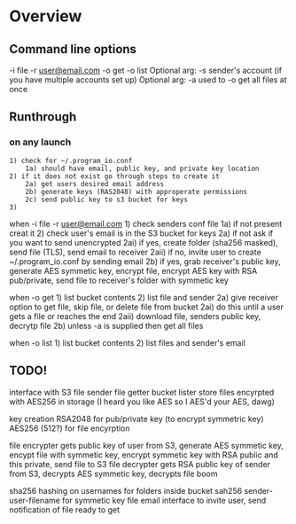 # Overview

## Command line options
 -i file -r user@email.com
 -o get
 -o list
 Optional arg: -s sender's account (if you have multiple accounts set up)
 Optional arg: -a used to -o get all files at once

## Runthrough

### on any launch
    1) check for ~/.program_io.conf 
        1a) should have email, public key, and private key location
    2) if it does not exist go through steps to create it
        2a) get users desired email address 
        2b) generate keys (RAS2048) with approperate permissions 
        2c) send public key to s3 bucket for keys
    3) 

 when -i file -r user@email.com
    1) check senders conf file
        1a) if not present creat it
    2) check user's email is in the S3 bucket for keys
        2a) if not ask if you want to send unencrypted
            2ai) if yes, create folder (sha256 masked), send file (TLS), send email to receiver
            2aii) if no, invite user to create ~/.program_io.conf by sending email
        2b) if yes, grab receiver's public key, generate AES symmetic key, encrypt file, encrypt AES key with RSA pub/private, send file to receiver's folder with symmetic key

 when -o get
    1) list bucket contents
    2) list file and sender
        2a) give receiver option to get file, skip file, or delete file from bucket 
            2ai) do this until a user gets a file or reaches the end
            2aii) download file, senders public key, decrytp file
        2b) unless -a is supplied then get all files

 when -o list
    1) list bucket contents
    2) list files and sender's email

## TODO!

interface with S3
    file sender
    file getter
    bucket lister
        store files encyrpted with AES256 in storage (I heard you like AES so I AES'd your AES, dawg)

key creation
    RSA2048 for pub/private key (to encrypt symmetric key)
    AES256 (512?) for file encyrption

file encrypter
    gets public key of user from S3, generate AES symmetic key, encypt file with symmetic key, encrypt symmetic key with RSA public and this private, send file to S3
file decrypter 
    gets RSA public key of sender from S3, decrypts AES symmetic key, decrypts file boom

sha256 hashing on usernames for folders inside bucket
sah256 sender-user-filename for symmetic key file 
email interface to invite user, send notification of file ready to get
